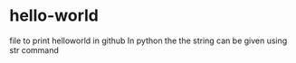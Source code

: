 # hello-world
file to print helloworld in github
In python the the string can be given using str command
